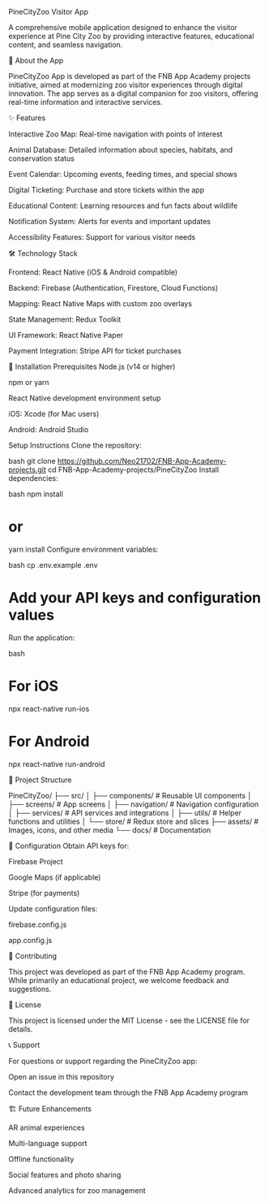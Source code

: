 PineCityZoo Visitor App

A comprehensive mobile application designed to enhance the visitor experience at Pine City Zoo by providing interactive features, educational content, and seamless navigation.

📱 About the App

PineCityZoo App is developed as part of the FNB App Academy projects initiative, aimed at modernizing zoo visitor experiences through digital innovation. The app serves as a digital companion for zoo visitors, offering real-time information and interactive services.

✨ Features

Interactive Zoo Map: Real-time navigation with points of interest

Animal Database: Detailed information about species, habitats, and conservation status

Event Calendar: Upcoming events, feeding times, and special shows

Digital Ticketing: Purchase and store tickets within the app

Educational Content: Learning resources and fun facts about wildlife

Notification System: Alerts for events and important updates

Accessibility Features: Support for various visitor needs


🛠️ Technology Stack

Frontend: React Native (iOS & Android compatible)

Backend: Firebase (Authentication, Firestore, Cloud Functions)

Mapping: React Native Maps with custom zoo overlays

State Management: Redux Toolkit

UI Framework: React Native Paper

Payment Integration: Stripe API for ticket purchases


🚀 Installation
Prerequisites
Node.js (v14 or higher)

npm or yarn

React Native development environment setup

iOS: Xcode (for Mac users)

Android: Android Studio

Setup Instructions
Clone the repository:

bash
git clone https://github.com/Neo21702/FNB-App-Academy-projects.git
cd FNB-App-Academy-projects/PineCityZoo
Install dependencies:

bash
npm install
# or
yarn install
Configure environment variables:

bash
cp .env.example .env
# Add your API keys and configuration values
Run the application:

bash
# For iOS
npx react-native run-ios

# For Android
npx react-native run-android

📁 Project Structure

PineCityZoo/
├── src/
│   ├── components/     # Reusable UI components
│   ├── screens/        # App screens
│   ├── navigation/     # Navigation configuration
│   ├── services/       # API services and integrations
│   ├── utils/          # Helper functions and utilities
│   └── store/          # Redux store and slices
├── assets/             # Images, icons, and other media
└── docs/               # Documentation

🔧 Configuration
Obtain API keys for:

Firebase Project

Google Maps (if applicable)

Stripe (for payments)

Update configuration files:

firebase.config.js

app.config.js


🤝 Contributing

This project was developed as part of the FNB App Academy program. While primarily an educational project, we welcome feedback and suggestions.


📄 License

This project is licensed under the MIT License - see the LICENSE file for details.


📞 Support

For questions or support regarding the PineCityZoo app:

Open an issue in this repository

Contact the development team through the FNB App Academy program


🏗️ Future Enhancements

AR animal experiences

Multi-language support

Offline functionality

Social features and photo sharing

Advanced analytics for zoo management
